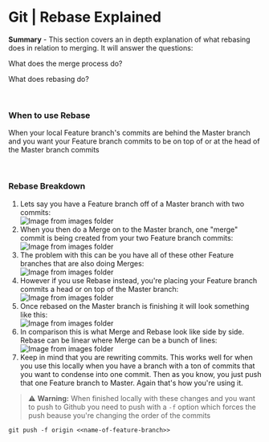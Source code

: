 # Git | Rebase Explained

**Summary** - This section covers an in depth explanation of what rebasing does in relation to merging. It will answer the questions:   

What does the merge process do? 

What does rebasing do?

<br>
 
### When to use Rebase
When your local Feature branch's commits are behind the Master branch and you want your Feature branch commits to be on top of or at the head of the Master branch commits 

<br>

### Rebase Breakdown
1. Lets say you have a Feature branch off of a Master branch with two commits:  
![Image from images folder](/git/rebase-explained/rebase-explained-01.png)
2. When you then do a Merge on to the Master branch, one "merge" commit is being created from your two Feature branch commits:  
![Image from images folder](/git/rebase-explained/rebase-explained-02.png)
3. The problem with this can be you have all of these other Feature branches that are also doing Merges:  
![Image from images folder](/git/rebase-explained/rebase-explained-03.png)
4. However if you use Rebase instead, you're placing your Feature branch commits a head or on top of the Master branch:  
![Image from images folder](/git/rebase-explained/rebase-explained-04.png)
5. Once rebased on the Master branch is finishing it will look something like this:  
![Image from images folder](/git/rebase-explained/rebase-explained-05.png)
6. In comparison this is what Merge and Rebase look like side by side. Rebase can be linear where Merge can be a bunch of lines:  
![Image from images folder](/git/rebase-explained/rebase-explained-06.png)
7. Keep in mind that you are rewriting commits. This works well for when you use this locally when you have a branch with a ton of commits that you want to condense into one commit. Then as you know, you just push that one Feature branch to Master. Again that's how you're using it. 

> :warning: **Warning:** When finished locally with these changes and you want to push to Github you need to push with a `-f` option which forces the push beause you're changing the order of the commits

```
git push -f origin <<name-of-feature-branch>>
```